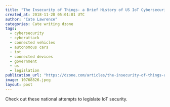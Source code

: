 ```yaml
---
title: "The Insecurity of Things- a Brief History of US IoT Cybersecurity..."
created_at: 2018-11-28 05:01:01 UTC
author: "Cate Lawrence"
categories: Cate writing dzone
tags: 
  - cybersecurity
  - cyberattack
  - connected vehicles
  - autonomous cars
  - iot
  - connected devices
  - government
  - us
  - legislation
publication_url: "https://dzone.com/articles/the-insecurity-of-things-a-brief-history-of-us-iot"
image: 10768826.jpeg
layout: post
---
```

Check out these national attempts to legislate IoT security.

